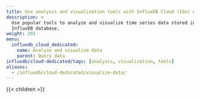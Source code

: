 ```yaml
---
title: Use analysis and visualization tools with InfluxDB Cloud (IOx) APIs
description: >
  Use popular tools to analyze and visualize time series data stored in an
  InfluxDB database.
weight: 201
menu:
  influxdb_cloud_dedicated:
    name: Analyze and visualize data
    parent: Query data
influxdb/cloud-dedicated/tags: [analysis, visualization, tools]
aliases:
  - /influxdb/cloud-dedicated/visualize-data/
---
```


{{< children >}}
